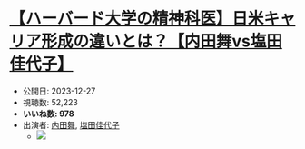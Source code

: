 # [【ハーバード大学の精神科医】日米キャリア形成の違いとは？【内田舞vs塩田佳代子】](https://www.youtube.com/watch?v=L3o3-eRRq5Q)
-   公開日: 2023-12-27
-   視聴数: 52,223
-   **いいね数: 978**
-   出演者: [内田舞](/rehacq_fan/people/内田舞 "wikilink"), [塩田佳代子](/rehacq_fan/people/塩田佳代子 "wikilink")
    - [![](https://img.youtube.com/vi/L3o3-eRRq5Q/hqdefault.jpg)](https://www.youtube.com/watch?v=L3o3-eRRq5Q)
